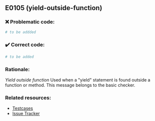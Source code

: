 ## E0105 (yield-outside-function)

### :x: Problematic code:

```python
# to be addded
```

### :heavy_check_mark: Correct code:

```python
# to be added
```

### Rationale:

 *Yield outside function*
  Used when a "yield" statement is found outside a function or method. This
  message belongs to the basic checker.



### Related resources:

- [Testcases](#)
- [Issue Tracker](https://github.com/PyCQA/pylint/issues?q=is%3Aissue+%22yield-outside-function%22+OR+%22E0105%22)
